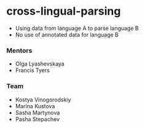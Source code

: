 # cross-lingual-parsing

* Using data from language A to parse language B
* No use of annotated data for language B

### Mentors

* Olga Lyashevskaya
* Francis Tyers

### Team

* Kostya Vinogorodskiy
* Marina Kustova
* Sasha Martynova
* Pasha Stepachev
